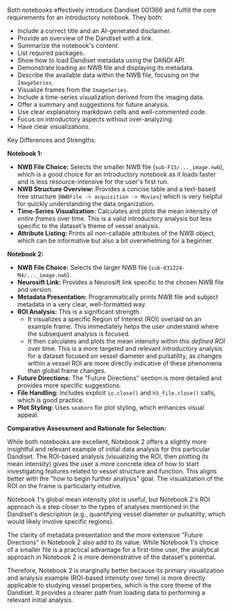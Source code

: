 Both notebooks effectively introduce Dandiset 001366 and fulfill the core requirements for an introductory notebook. They both:
-   Include a correct title and an AI-generated disclaimer.
-   Provide an overview of the Dandiset with a link.
-   Summarize the notebook's content.
-   List required packages.
-   Show how to load Dandiset metadata using the DANDI API.
-   Demonstrate loading an NWB file and displaying its metadata.
-   Describe the available data within the NWB file, focusing on the `ImageSeries`.
-   Visualize frames from the `ImageSeries`.
-   Include a time-series visualization derived from the imaging data.
-   Offer a summary and suggestions for future analysis.
-   Use clear explanatory markdown cells and well-commented code.
-   Focus on introductory aspects without over-analyzing.
-   Have clear visualizations.

Key Differences and Strengths:

**Notebook 1:**
-   **NWB File Choice:** Selects the smaller NWB file (`sub-F15/..._image.nwb`), which is a good choice for an introductory notebook as it loads faster and is less resource-intensive for the user's first run.
-   **NWB Structure Overview:** Provides a concise table and a text-based tree structure (`NWBFile -> acquisition -> Movies`) which is very helpful for quickly understanding the data organization.
-   **Time-Series Visualization:** Calculates and plots the mean intensity of *entire frames* over time. This is a valid introductory analysis but less specific to the dataset's theme of vessel analysis.
-   **Attribute Listing:** Prints all non-callable attributes of the NWB object, which can be informative but also a bit overwhelming for a beginner.

**Notebook 2:**
-   **NWB File Choice:** Selects the larger NWB file (`sub-031224-M4/..._image.nwb`).
-   **Neurosift Link:** Provides a Neurosift link specific to the chosen NWB file and version.
-   **Metadata Presentation:** Programmatically prints NWB file and subject metadata in a very clear, well-formatted way.
-   **ROI Analysis:** This is a significant strength.
    -   It visualizes a specific Region of Interest (ROI) overlaid on an example frame. This immediately helps the user understand where the subsequent analysis is focused.
    -   It then calculates and plots the mean intensity *within this defined ROI* over time. This is a more targeted and relevant introductory analysis for a dataset focused on vessel diameter and pulsatility, as changes within a vessel ROI are more directly indicative of these phenomena than global frame changes.
-   **Future Directions:** The "Future Directions" section is more detailed and provides more specific suggestions.
-   **File Handling:** Includes explicit `io.close()` and `h5_file.close()` calls, which is good practice.
-   **Plot Styling:** Uses `seaborn` for plot styling, which enhances visual appeal.

**Comparative Assessment and Rationale for Selection:**

While both notebooks are excellent, Notebook 2 offers a slightly more insightful and relevant example of initial data analysis for this particular Dandiset. The ROI-based analysis (visualizing the ROI, then plotting its mean intensity) gives the user a more concrete idea of how to start investigating features related to vessel structure and function. This aligns better with the "how to begin further analysis" goal. The visualization of the ROI on the frame is particularly intuitive.

Notebook 1's global mean intensity plot is useful, but Notebook 2's ROI approach is a step closer to the types of analyses mentioned in the Dandiset's description (e.g., quantifying vessel diameter or pulsatility, which would likely involve specific regions).

The clarity of metadata presentation and the more extensive "Future Directions" in Notebook 2 also add to its value. While Notebook 1's choice of a smaller file is a practical advantage for a first-time user, the analytical approach in Notebook 2 is more demonstrative of the dataset's potential.

Therefore, Notebook 2 is marginally better because its primary visualization and analysis example (ROI-based intensity over time) is more directly applicable to studying vessel properties, which is the core theme of the Dandiset. It provides a clearer path from loading data to performing a relevant initial analysis.